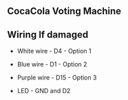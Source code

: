 ## CocaCola Voting Machine

## Wiring If damaged
* White wire - D4 - Option 1 
* Blue wire - D1 - Option 2
* Purple wire - D15 - Option 3

* LED - GND and D2

